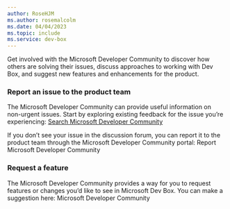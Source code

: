 ```yaml
---
author: RoseHJM
ms.author: rosemalcolm
ms.date: 04/04/2023
ms.topic: include
ms.service: dev-box
---
```



Get involved with the Microsoft Developer Community to discover how others are solving their issues, discuss approaches to working with Dev Box, and suggest new features and enhancements for the product.

### Report an issue to the product team
The Microsoft Developer Community can provide useful information on non-urgent issues. Start by exploring existing feedback for the issue you’re experiencing: [Search Microsoft Developer Community](https://developercommunity.microsoft.com/devbox)

If you don’t see your issue in the discussion forum, you can report it to the product team through the Microsoft Developer Community portal: Report Microsoft Developer Community

### Request a feature
The Microsoft Developer Community provides a way for you to request features or changes you’d like to see in Microsoft Dev Box. You can make a suggestion here: Microsoft Developer Community